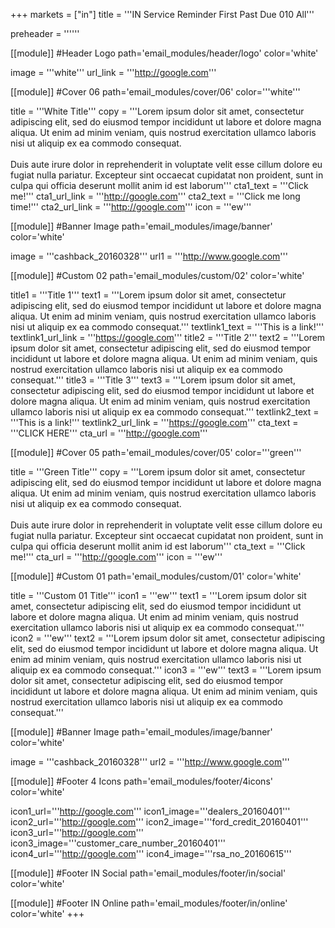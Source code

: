 +++
markets = ["in"]
title = '''IN Service Reminder First Past Due 010 All'''

preheader = ''''''

[[module]] #Header Logo
path='email_modules/header/logo'
color='white'

  image = '''white'''
  url_link = '''http://google.com'''

[[module]] #Cover 06
path='email_modules/cover/06'
color='''white'''

  title = '''White Title'''
  copy = '''Lorem ipsum dolor sit amet, consectetur adipiscing elit, sed do eiusmod tempor incididunt ut labore et dolore magna aliqua. Ut enim ad minim veniam, quis nostrud exercitation ullamco laboris nisi ut aliquip ex ea commodo consequat.<br><br>Duis aute irure dolor in reprehenderit in voluptate velit esse cillum dolore eu fugiat nulla pariatur. Excepteur sint occaecat cupidatat non proident, sunt in culpa qui officia deserunt mollit anim id est laborum'''
  cta1_text = '''Click me!'''
  cta1_url_link = '''http://google.com'''
  cta2_text = '''Click me long time!'''
  cta2_url_link = '''http://google.com'''
  icon = '''ew'''

[[module]] #Banner Image
path='email_modules/image/banner'
color='white'

  image = '''cashback_20160328'''
  url1 = '''http://www.google.com'''

[[module]] #Custom 02
path='email_modules/custom/02'
color='white'

  title1 = '''Title 1'''
  text1 = '''Lorem ipsum dolor sit amet, consectetur adipiscing elit, sed do eiusmod tempor incididunt ut labore et dolore magna aliqua. Ut enim ad minim veniam, quis nostrud exercitation ullamco laboris nisi ut aliquip ex ea commodo consequat.'''
  textlink1_text = '''This is a link!'''
  textlink1_url_link = '''https://google.com'''
  title2 = '''Title 2'''
  text2 = '''Lorem ipsum dolor sit amet, consectetur adipiscing elit, sed do eiusmod tempor incididunt ut labore et dolore magna aliqua. Ut enim ad minim veniam, quis nostrud exercitation ullamco laboris nisi ut aliquip ex ea commodo consequat.'''
  title3 = '''Title 3'''
  text3 = '''Lorem ipsum dolor sit amet, consectetur adipiscing elit, sed do eiusmod tempor incididunt ut labore et dolore magna aliqua. Ut enim ad minim veniam, quis nostrud exercitation ullamco laboris nisi ut aliquip ex ea commodo consequat.'''
  textlink2_text = '''This is a link!'''
  textlink2_url_link = '''https://google.com'''
  cta_text = '''CLICK HERE'''
  cta_url = '''http://google.com'''

[[module]] #Cover 05
path='email_modules/cover/05'
color='''green'''

  title = '''Green Title'''
  copy = '''Lorem ipsum dolor sit amet, consectetur adipiscing elit, sed do eiusmod tempor incididunt ut labore et dolore magna aliqua. Ut enim ad minim veniam, quis nostrud exercitation ullamco laboris nisi ut aliquip ex ea commodo consequat.<br><br>Duis aute irure dolor in reprehenderit in voluptate velit esse cillum dolore eu fugiat nulla pariatur. Excepteur sint occaecat cupidatat non proident, sunt in culpa qui officia deserunt mollit anim id est laborum'''
  cta_text = '''Click me!'''
  cta_url = '''http://google.com'''
  icon = '''ew'''

[[module]] #Custom 01
path='email_modules/custom/01'
color='white'

  title = '''Custom 01 Title'''
  icon1 = '''ew'''
  text1 = '''Lorem ipsum dolor sit amet, consectetur adipiscing elit, sed do eiusmod tempor incididunt ut labore et dolore magna aliqua. Ut enim ad minim veniam, quis nostrud exercitation ullamco laboris nisi ut aliquip ex ea commodo consequat.'''
  icon2 = '''ew'''
  text2 = '''Lorem ipsum dolor sit amet, consectetur adipiscing elit, sed do eiusmod tempor incididunt ut labore et dolore magna aliqua. Ut enim ad minim veniam, quis nostrud exercitation ullamco laboris nisi ut aliquip ex ea commodo consequat.'''
  icon3 = '''ew'''
  text3 = '''Lorem ipsum dolor sit amet, consectetur adipiscing elit, sed do eiusmod tempor incididunt ut labore et dolore magna aliqua. Ut enim ad minim veniam, quis nostrud exercitation ullamco laboris nisi ut aliquip ex ea commodo consequat.'''

[[module]] #Banner Image
path='email_modules/image/banner'
color='white'

  image = '''cashback_20160328'''
  url2 = '''http://www.google.com'''

[[module]] #Footer 4 Icons
path='email_modules/footer/4icons'
color='white'

  icon1_url='''http://google.com'''
  icon1_image='''dealers_20160401'''
  icon2_url='''http://google.com'''
  icon2_image='''ford_credit_20160401'''
  icon3_url='''http://google.com'''
  icon3_image='''customer_care_number_20160401'''
  icon4_url='''http://google.com'''
  icon4_image='''rsa_no_20160615'''
    
[[module]] #Footer IN Social
path='email_modules/footer/in/social'
color='white'

[[module]] #Footer IN Online
path='email_modules/footer/in/online'
color='white'
+++